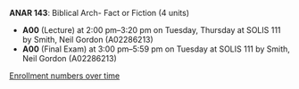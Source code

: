 **ANAR 143**: Biblical Arch- Fact or Fiction (4 units)

- **A00** (Lecture) at 2:00 pm–3:20 pm on Tuesday, Thursday at SOLIS 111 by Smith, Neil Gordon (A02286213)
- **A00** (Final Exam) at 3:00 pm–5:59 pm on Tuesday at SOLIS 111 by Smith, Neil Gordon (A02286213)

[Enrollment numbers over time](./ANAR143.tsv)
